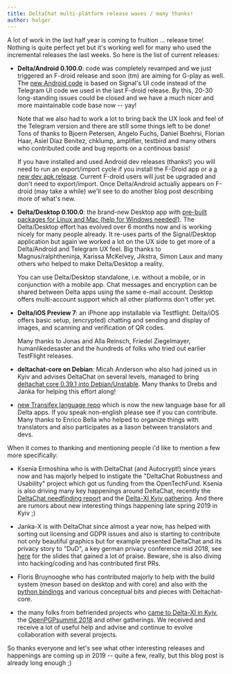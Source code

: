 ```yaml
---
title: DeltaChat multi-platform release waves / many thanks!
author: holger
---
```


A lot of work in the last half year is coming to fruition ... release time!
Nothing is quite perfect yet but it's working well for many who used
the incremental releases the last weeks. So here is the list of
current releases: 

- **Delta/Android 0.100.0**: code was completely revamped and we just
  triggered an F-droid release and soon (tm) are aiming for G-play as well.  
  The [new Android code](https://github.com/deltachat/deltachat-android) is based
  on Signal's UI code instead of the Telegram UI code we used in the last F-droid
  release.  By this, 20-30 long-standing issues could be closed and we have a much nicer 
  and more maintainable code base now -- yay! 

  Note that we also had to work a lot to bring back the UX look and feel
  of the Telegram version and there are still some things left to be
  done!  Tons of thanks to Bjoern Petersen, Angelo Fuchs, Daniel Boehrsi,
  Florian Haar, Asiel Díaz Benítez, chklump, amplifier, testbird and many
  others who contributed code and bug reports on a continous basis!
  
  If you have installed and used Android dev releases (thanks!) you will need to run an 
  export/import cycle if you install the F-Droid app or a [a new dev apk release](https://github.com/deltachat/deltachat-android/releases). Current F-droid users will just be upgraded
  and don't need to export/import.  Once Delta/Android actually appears on F-droid 
  (may take a while) we'll see to do another blog post describing more of what's new.

- **Delta/Desktop 0.100.0**: the brand-new Desktop app with 
  [pre-built packages for Linux and Mac (help for Windows needed!)](/en/download). 
  The Delta/Desktop effort has evolved over 6 months now and is working nicely
  for many people already. It re-uses parts of the Signal/Desktop application 
  but again we worked a lot on the UX side to get more of a Delta/Android and 
  Telegram UX feel. Big thanks to Magnus/ralphtheninja, Karissa McKelvey, 
  Jikstra, Simon Laux and many others who helped to make Delta/Desktop a reality. 

  You can use Delta/Desktop standalone, i.e. without a mobile, or in conjunction
  with a mobile app.  Chat messages and encryption can be shared between Delta apps
  using the same e-mail account.  Desktop offers multi-account support which
  all other platforms don't offer yet. 

- **Delta/iOS Preview 7**: an iPhone app installable via Testflight.
  Delta/iOS offers basic setup, (encrypted) chatting and sending and 
  display of images, and scanning and verification of QR codes. 

  Many thanks to Jonas and Alla Reinsch, Friedel Ziegelmayer, humanlikedesaster 
  and the hundreds of folks who tried out earlier TestFlight releases.  

- **deltachat-core on Debian**: Micah Anderson who also had
  joined us in Kyiv and advises DeltaChat on several levels, managed 
  to bring [deltachat core 0.39.1 into Debian/Unstable](https://tracker.debian.org/pkg/deltachat-core). Many thanks to Drebs and Janka for helping this effort along! 

- [new Transifex language
  repo](https://www.transifex.com/delta-chat/delta-chat-app/dashboard/)  which is now 
  the new language base for all Delta apps.  If you speak non-english please see if
  you can contribute.  Many thanks to Enrico Bella who helped to organize things
  with translators and also participates as a liason between translators and devs. 

When it comes to thanking and mentioning people i'd like to mention a few more specifically:

- Ksenia Ermoshina who is with DeltaChat (and Autocrypt!) since years
  now and has majorly helped to instigate the "DeltaChat Robustness and Usability" project 
  which got us funding from the OpenTechFund. Ksenia is also driving many key happenings 
  around DeltaChat, recently the [DeltaChat needfinding report](https://delta.chat/en/2018-12-19-needfinding) and the [Delta-XI Kyiv gathering](https://delta.chat/en/2018-11-17-deltaxi). 
  And there are rumors about new interesting things happening late spring 2019 in Kyiv ;) 

- Janka-X is with DeltaChat since almost a year now, has helped with
  sorting out licensing and GDPR issues and also is starting to contribute
  not only beautiful graphics but for example presented DeltaChat and its privacy story 
  to "DuD", a key german privacy conference mid 2018, see [here](https://github.com/deltachat/playground/blob/master/talks/dud-2018-delta.odp?raw=true) for the slides that gained a lot of praise. 
  Beware, she is also diving into hacking/coding and has contributed first PRs.

- Floris Bruynooghe who has contributed majorly to help with the build system
  (meson based on desktop and with core) and also with 
  the [python bindings](https://py.delta.chat) and various conceptual
  bits and pieces with Deltachat-core. 

- the many folks from befriended projects who [came to
  Delta-XI in Kyiv](https://delta.chat/en/2018-11-17-deltaxi),
  the [OpenPGPsummit 2018](https://delta.chat/en/2018-10-22-openpgpsummit) 
  and other gatherings.  We received and receive a lot of useful help
  and advise and continue to evolve collaboration with several projects.
  
So thanks everyone and let's see what other interesting releases and
happenings are coming up in 2019 -- quite a few, really, but this blog post is
already long enough ;) 
